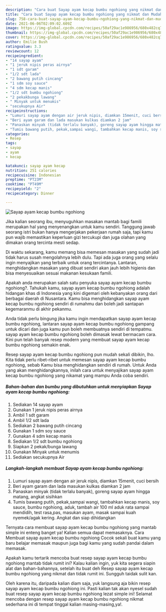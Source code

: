 ```yaml
---
description: "Cara buat Sayap ayam kecap bumbu ngohiong yang nikmat dan Mudah Dibuat"
title: "Cara buat Sayap ayam kecap bumbu ngohiong yang nikmat dan Mudah Dibuat"
slug: 758-cara-buat-sayap-ayam-kecap-bumbu-ngohiong-yang-nikmat-dan-mudah-dibuat
date: 2021-06-06T02:09:02.609Z
image: https://img-global.cpcdn.com/recipes/50af29ac1e986956/680x482cq70/sayap-ayam-kecap-bumbu-ngohiong-foto-resep-utama.jpg
thumbnail: https://img-global.cpcdn.com/recipes/50af29ac1e986956/680x482cq70/sayap-ayam-kecap-bumbu-ngohiong-foto-resep-utama.jpg
cover: https://img-global.cpcdn.com/recipes/50af29ac1e986956/680x482cq70/sayap-ayam-kecap-bumbu-ngohiong-foto-resep-utama.jpg
author: Emilie Bush
ratingvalue: 3.3
reviewcount: 12
recipeingredient:
- "14 sayap ayam"
- "1 jeruk nipis peras airnya"
- "1 sdt garam"
- "1/2 sdt lada"
- "2 bawang putih cincang"
- "1 sdm soy sauce"
- "4 sdm kecap manis"
- "1/2 sdt bumbu ngohiong"
- "2 pekakbunga lawang"
- " Minyak untuk menumis"
- "secukupnya Air"
recipeinstructions:
- "Lumuri sayap ayam dengan air jeruk nipis, diamkan 15menit, cuci bersih"
- "Beri ayam garam dan lada masukan kulkas diamkan 2 jam"
- "Panaskan minyak (tidak terlalu banyak), goreng sayap ayam hingga matang, angkat sisihkan"
- "Tumis bawang putih, pekak,sampai wangi, tambahkan kecap manis, soy sauce, bumbu ngohiong, aduk, tambah air 100 ml aduk rata sampai mendidih, test rasa,pas, masukan ayam, masak sampai kuah nyemek/agak kering. Angkat dan siap dihidangkan"
categories:
- Resep
tags:
- sayap
- ayam
- kecap

katakunci: sayap ayam kecap 
nutrition: 251 calories
recipecuisine: Indonesian
preptime: "PT23M"
cooktime: "PT49M"
recipeyield: "2"
recipecategory: Dinner

---
```



![Sayap ayam kecap bumbu ngohiong](https://img-global.cpcdn.com/recipes/50af29ac1e986956/680x482cq70/sayap-ayam-kecap-bumbu-ngohiong-foto-resep-utama.jpg)

Jika kalian seorang ibu, menyuguhkan masakan mantab bagi famili merupakan hal yang menyenangkan untuk kamu sendiri. Tanggung jawab seorang istri bukan hanya mengerjakan pekerjaan rumah saja, tapi kamu pun wajib memastikan keperluan gizi tercukupi dan juga olahan yang dimakan orang tercinta mesti sedap.

Di waktu  sekarang, kamu memang bisa memesan masakan yang sudah jadi tidak harus susah mengolahnya lebih dulu. Tapi ada juga orang yang selalu ingin menyajikan yang terbaik untuk orang tercintanya. Lantaran, menghidangkan masakan yang dibuat sendiri akan jauh lebih higienis dan bisa menyesuaikan sesuai makanan kesukaan famili. 



Apakah anda merupakan salah satu penyuka sayap ayam kecap bumbu ngohiong?. Tahukah kamu, sayap ayam kecap bumbu ngohiong adalah hidangan khas di Indonesia yang kini digemari oleh kebanyakan orang dari berbagai daerah di Nusantara. Kamu bisa menghidangkan sayap ayam kecap bumbu ngohiong sendiri di rumahmu dan boleh jadi santapan kegemaranmu di akhir pekanmu.

Anda tidak perlu bingung jika kamu ingin mendapatkan sayap ayam kecap bumbu ngohiong, lantaran sayap ayam kecap bumbu ngohiong gampang untuk dicari dan juga kamu pun boleh membuatnya sendiri di tempatmu. sayap ayam kecap bumbu ngohiong boleh dimasak lewat bermacam cara. Kini pun telah banyak resep modern yang membuat sayap ayam kecap bumbu ngohiong semakin enak.

Resep sayap ayam kecap bumbu ngohiong pun mudah sekali dibikin, lho. Kita tidak perlu ribet-ribet untuk memesan sayap ayam kecap bumbu ngohiong, sebab Kamu bisa menghidangkan sendiri di rumah. Untuk Anda yang akan menghidangkannya, inilah cara untuk menyajikan sayap ayam kecap bumbu ngohiong yang nikamat yang mampu Anda coba sendiri.

<!--inarticleads1-->

##### Bahan-bahan dan bumbu yang dibutuhkan untuk menyiapkan Sayap ayam kecap bumbu ngohiong:

1. Sediakan 14 sayap ayam
1. Gunakan 1 jeruk nipis peras airnya
1. Ambil 1 sdt garam
1. Ambil 1/2 sdt lada
1. Sediakan 2 bawang putih cincang
1. Gunakan 1 sdm soy sauce
1. Gunakan 4 sdm kecap manis
1. Sediakan 1/2 sdt bumbu ngohiong
1. Siapkan 2 pekak/bunga lawang
1. Gunakan  Minyak untuk menumis
1. Sediakan secukupnya Air




<!--inarticleads2-->

##### Langkah-langkah membuat Sayap ayam kecap bumbu ngohiong:

1. Lumuri sayap ayam dengan air jeruk nipis, diamkan 15menit, cuci bersih
1. Beri ayam garam dan lada masukan kulkas diamkan 2 jam
1. Panaskan minyak (tidak terlalu banyak), goreng sayap ayam hingga matang, angkat sisihkan
1. Tumis bawang putih, pekak,sampai wangi, tambahkan kecap manis, soy sauce, bumbu ngohiong, aduk, tambah air 100 ml aduk rata sampai mendidih, test rasa,pas, masukan ayam, masak sampai kuah nyemek/agak kering. Angkat dan siap dihidangkan




Ternyata cara membuat sayap ayam kecap bumbu ngohiong yang mantab simple ini enteng banget ya! Kalian semua dapat memasaknya. Cara Membuat sayap ayam kecap bumbu ngohiong Cocok sekali buat kamu yang baru belajar memasak maupun juga bagi kamu yang sudah pandai dalam memasak.

Apakah kamu tertarik mencoba buat resep sayap ayam kecap bumbu ngohiong mantab tidak rumit ini? Kalau kalian ingin, yuk kita segera siapin alat dan bahan-bahannya, setelah itu buat deh Resep sayap ayam kecap bumbu ngohiong yang nikmat dan tidak rumit ini. Sungguh taidak sulit kan. 

Oleh karena itu, daripada kalian diam saja, yuk langsung aja bikin resep sayap ayam kecap bumbu ngohiong ini. Pasti kalian tak akan nyesel sudah buat resep sayap ayam kecap bumbu ngohiong lezat simple ini! Selamat mencoba dengan resep sayap ayam kecap bumbu ngohiong nikmat sederhana ini di tempat tinggal kalian masing-masing,ya!.

